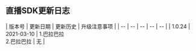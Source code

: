 ## 直播SDK更新日志

| 版本号 | 更新日期 | 更新历史 | 升级注意事项 |
| -- | -- | -- | -- | -- |
| 1.0.24 | 2021-03-10 | 1.巴拉巴拉<br/>2.巴拉巴拉 |  无 |